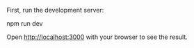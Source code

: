 
First, run the development server:

npm run dev

Open [http://localhost:3000](http://localhost:3000) with your browser to see the result.

